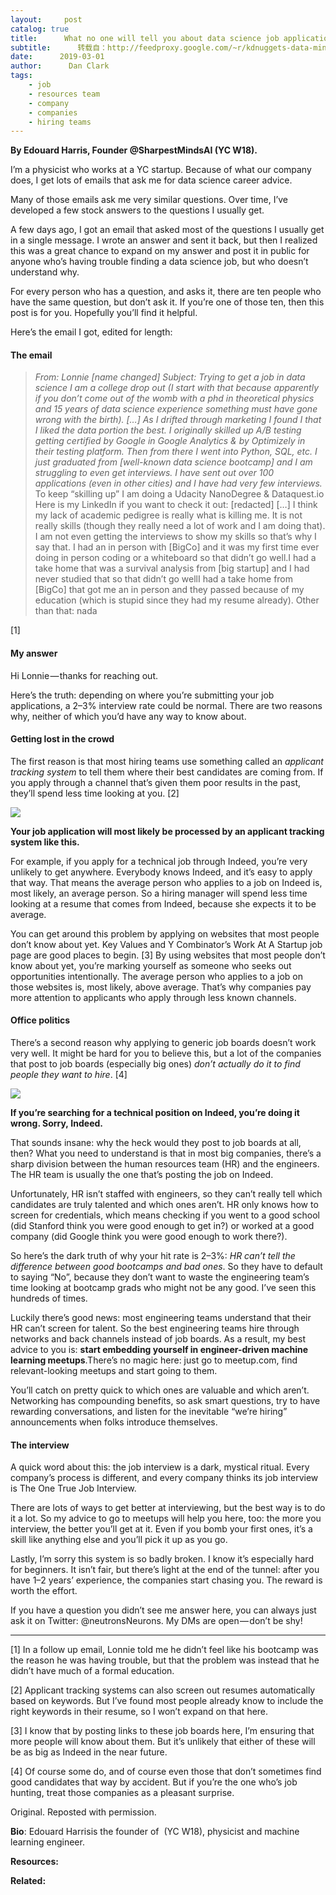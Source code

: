 ```yaml
---
layout:     post
catalog: true
title:      What no one will tell you about data science job applications
subtitle:      转载自：http://feedproxy.google.com/~r/kdnuggets-data-mining-analytics/~3/sTJn_8xp7v4/data-science-job-applications.html
date:      2019-03-01
author:      Dan Clark
tags:
    - job
    - resources team
    - company
    - companies
    - hiring teams
---
```


**By Edouard Harris, Founder @SharpestMindsAI (YC W18).**

I’m a physicist who works at a YC startup. Because of what our company does, I get lots of emails that ask me for data science career advice.

Many of those emails ask me very similar questions. Over time, I’ve developed a few stock answers to the questions I usually get.

A few days ago, I got an email that asked most of the questions I usually get in a single message. I wrote an answer and sent it back, but then I realized this was a great chance to expand on my answer and post it in public for anyone who’s having trouble finding a data science job, but who doesn’t understand why.

For every person who has a question, and asks it, there are ten people who have the same question, but don’t ask it. If you’re one of those ten, then this post is for you. Hopefully you’ll find it helpful.

Here’s the email I got, edited for length:

#### The email

> *From: Lonnie [name changed]*
*Subject: Trying to get a job in data science*
*I am a college drop out (I start with that because apparently if you don’t come out of the womb with a phd in theoretical physics and 15 years of data science experience something must have gone wrong with the birth). […] As I drifted through marketing I found I that I liked the data portion the best. I originally skilled up A/B testing getting certified by Google in Google Analytics & by Optimizely in their testing platform. Then from there I went into Python, SQL, etc. I just graduated from [well-known data science bootcamp] and I am struggling to even get interviews. I have sent out over 100 applications (even in other cities) and I have had very few interviews.*
To keep “skilling up” I am doing a Udacity NanoDegree & Dataquest.io
Here is my LinkedIn if you want to check it out: [redacted]
[…]
I think my lack of academic pedigree is really what is killing me. It is not really skills (though they really need a lot of work and I am doing that). I am not even getting the interviews to show my skills so that’s why I say that.
I had an in person with [BigCo] and it was my first time ever doing in person coding or a whiteboard so that didn’t go well.I had a take home that was a survival analysis from [big startup] and I had never studied that so that didn’t go wellI had a take home from [BigCo] that got me an in person and they passed because of my education (which is stupid since they had my resume already).
Other than that: nada

[1]

#### My answer

Hi Lonnie — thanks for reaching out.

Here’s the truth: depending on where you’re submitting your job applications, a 2–3% interview rate could be normal. There are two reasons why, neither of which you’d have any way to know about.

#### Getting lost in the crowd

The first reason is that most hiring teams use something called an *applicant tracking system* to tell them where their best candidates are coming from. If you apply through a channel that’s given them poor results in the past, they’ll spend less time looking at you. [2]

![](https://cdn-images-1.medium.com/max/1000/1*YtUjrBITvulRJfmZfyz3QA@2x.png)


**Your job application will most likely be processed by an applicant tracking system like this.**

For example, if you apply for a technical job through Indeed, you’re very unlikely to get anywhere. Everybody knows Indeed, and it’s easy to apply that way. That means the average person who applies to a job on Indeed is, most likely, an average person. So a hiring manager will spend less time looking at a resume that comes from Indeed, because she expects it to be average.

You can get around this problem by applying on websites that most people don’t know about yet. Key Values and Y Combinator’s Work At A Startup job page are good places to begin. [3] By using websites that most people don’t know about yet, you’re marking yourself as someone who seeks out opportunities intentionally. The average person who applies to a job on those websites is, most likely, above average. That’s why companies pay more attention to applicants who apply through less known channels.

#### Office politics

There’s a second reason why applying to generic job boards doesn’t work very well. It might be hard for you to believe this, but a lot of the companies that post to job boards (especially big ones) *don’t actually do it to find people they want to hire*. [4]

![](https://cdn-images-1.medium.com/max/750/1*YwjR_TjOaudeBd099f5Wrw.png)


**If you’re searching for a technical position on Indeed, you’re doing it wrong. Sorry, Indeed.**

That sounds insane: why the heck would they post to job boards at all, then? What you need to understand is that in most big companies, there’s a sharp division between the human resources team (HR) and the engineers. The HR team is usually the one that’s posting the job on Indeed.

Unfortunately, HR isn’t staffed with engineers, so they can’t really tell which candidates are truly talented and which ones aren’t. HR only knows how to screen for credentials, which means checking if you went to a good school (did Stanford think you were good enough to get in?) or worked at a good company (did Google think you were good enough to work there?).

So here’s the dark truth of why your hit rate is 2–3%: *HR can’t tell the difference between good bootcamps and bad ones*. So they have to default to saying “No”, because they don’t want to waste the engineering team’s time looking at bootcamp grads who might not be any good. I’ve seen this hundreds of times.

Luckily there’s good news: most engineering teams understand that their HR can’t screen for talent. So the best engineering teams hire through networks and back channels instead of job boards. As a result, my best advice to you is: **start embedding yourself in engineer-driven machine learning meetups**.There’s no magic here: just go to meetup.com, find relevant-looking meetups and start going to them.

You’ll catch on pretty quick to which ones are valuable and which aren’t. Networking has compounding benefits, so ask smart questions, try to have rewarding conversations, and listen for the inevitable “we’re hiring” announcements when folks introduce themselves.

#### The interview

A quick word about this: the job interview is a dark, mystical ritual. Every company’s process is different, and every company thinks its job interview is The One True Job Interview.

There are lots of ways to get better at interviewing, but the best way is to do it a lot. So my advice to go to meetups will help you here, too: the more you interview, the better you’ll get at it. Even if you bomb your first ones, it’s a skill like anything else and you’ll pick it up as you go.

Lastly, I’m sorry this system is so badly broken. I know it’s especially hard for beginners. It isn’t fair, but there’s light at the end of the tunnel: after you have 1–2 years’ experience, the companies start chasing you. The reward is worth the effort.

If you have a question you didn’t see me answer here, you can always just ask it on Twitter: @neutronsNeurons. My DMs are open — don’t be shy!

**********************************************************

[1] In a follow up email, Lonnie told me he didn’t feel like his bootcamp was the reason he was having trouble, but that the problem was instead that he didn’t have much of a formal education.

[2] Applicant tracking systems can also screen out resumes automatically based on keywords. But I’ve found most people already know to include the right keywords in their resume, so I won’t expand on that here.

[3] I know that by posting links to these job boards here, I’m ensuring that more people will know about them. But it’s unlikely that either of these will be as big as Indeed in the near future.

[4] Of course some do, and of course even those that don’t sometimes find good candidates that way by accident. But if you’re the one who’s job hunting, treat those companies as a pleasant surprise.

Original. Reposted with permission.

**Bio**: Edouard Harrisis the founder of  (YC W18), physicist and machine learning engineer.

**Resources:**

**Related:**



 
